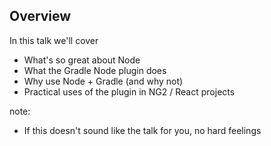 ##  Overview

In this talk we'll cover

- What's so great about Node
- What the Gradle Node plugin does
- Why use Node + Gradle (and why not)
- Practical uses of the plugin in NG2 / React projects

note:
- If this doesn't sound like the talk for you, no hard feelings